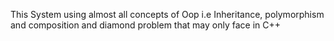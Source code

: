 This System using almost all concepts of Oop i.e Inheritance, polymorphism and composition and diamond problem that may only face in C++
